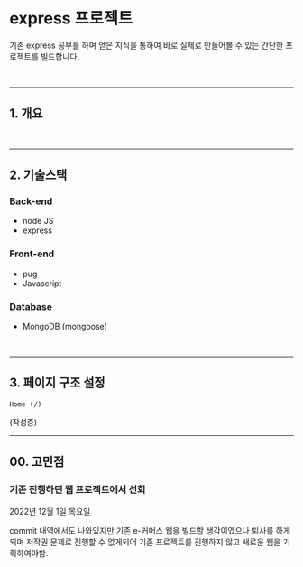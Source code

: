 # express 프로젝트

기존 express 공부를 하며 얻은 지식을 통하여 바로 실제로 만들어볼 수 있는 간단한 프로젝트를 빌드합니다.

<br>

---

## 1. 개요

<br>

---

## 2. 기술스택

### Back-end

- node JS
- express

### Front-end

- pug
- Javascript

### Database

- MongoDB (mongoose)

<br>

---

## 3. 페이지 구조 설정

    Home (/)

(작성중)

---

## 00. 고민점

### 기존 진행하던 웹 프로젝트에서 선회

2022년 12월 1일 목요일

commit 내역에서도 나와있지만 기존 e-커머스 웹을 빌드할 생각이였으나 퇴사를 하게 되며 저작권 문제로 진행할 수 없게되어 기존 프로젝트를 진행하지 않고 새로운 웹을 기획하여야함.
